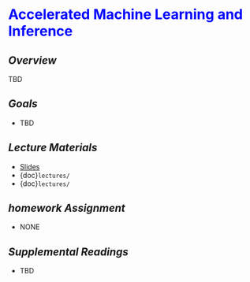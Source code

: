 # <span style="color: blue;"><b>Accelerated Machine Learning and Inference</b></span>

## *Overview*
TBD

## *Goals*
* TBD

## *Lecture Materials*

* [Slides](https://docs.google.com/presentation/d/1-_9DcO71v6fQN1kNhKRH2d2iSjhs_Ddi2wLxiXy6RNg/edit?usp=sharing)
* {doc}`lectures/`
* {doc}`lectures/`

## *homework Assignment*

* NONE

## *Supplemental Readings*
* TBD
